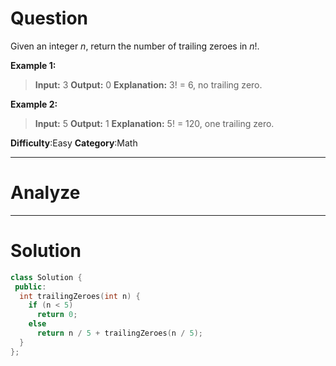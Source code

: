 
# Question

Given an integer  _n_, return the number of trailing zeroes in  _n_!.

**Example 1:**

> **Input:** 3
> **Output:** 0
> **Explanation:** 3! = 6, no trailing zero.

**Example 2:**

> **Input:** 5
> **Output:** 1
> **Explanation:** 5! = 120, one trailing zero.

**Difficulty**:Easy
**Category**:Math


------------

# Analyze

------------

# Solution

```cpp
class Solution {
 public:
  int trailingZeroes(int n) {
    if (n < 5)
      return 0;
    else
      return n / 5 + trailingZeroes(n / 5);
  }
};
```

